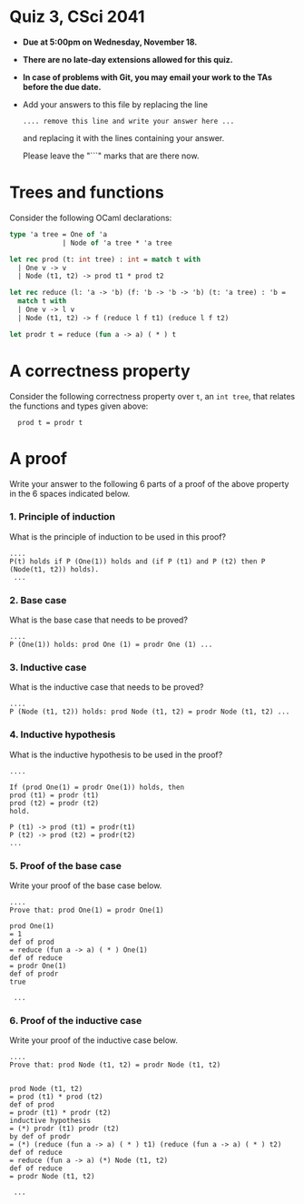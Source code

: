 # Quiz 3, CSci 2041

- **Due at 5:00pm on Wednesday, November 18.**

- **There are no late-day extensions allowed for this quiz.**

- **In case of problems with Git, you may email your work to the TAs
  before the due date.**

- Add your answers to this file by replacing the line 
   ```
   .... remove this line and write your answer here ...
   ```
   and replacing it with the lines containing your answer.

   Please leave the "```" marks that are there now.


# Trees and functions

Consider the following OCaml declarations:
```ocaml
type 'a tree = One of 'a
             | Node of 'a tree * 'a tree

let rec prod (t: int tree) : int = match t with
  | One v -> v
  | Node (t1, t2) -> prod t1 * prod t2

let rec reduce (l: 'a -> 'b) (f: 'b -> 'b -> 'b) (t: 'a tree) : 'b =
  match t with
  | One v -> l v
  | Node (t1, t2) -> f (reduce l f t1) (reduce l f t2)

let prodr t = reduce (fun a -> a) ( * ) t
```


# A correctness property

Consider the following correctness property over ``t``, an ``int
tree``, that relates the functions
and types given above:
```
  prod t = prodr t
```

# A proof

Write your answer to the following 6 parts of a proof of the above
property in the 6 spaces indicated below.


### 1. Principle of induction

What is the principle of induction to be used in this proof?
```
.... 
P(t) holds if P (One(1)) holds and (if P (t1) and P (t2) then P (Node(t1, t2)) holds).
 ...
```


### 2. Base case

What is the base case that needs to be proved?
```
.... 
P (One(1)) holds: prod One (1) = prodr One (1) ...
```


### 3. Inductive case

What is the inductive case that needs to be proved?
```
.... 
P (Node (t1, t2)) holds: prod Node (t1, t2) = prodr Node (t1, t2) ...
```


### 4. Inductive hypothesis

What is the inductive hypothesis to be used in the proof?
```
.... 

If (prod One(1) = prodr One(1)) holds, then 
prod (t1) = prodr (t1)
prod (t2) = prodr (t2)
hold.

P (t1) -> prod (t1) = prodr(t1)
P (t2) -> prod (t2) = prodr(t2)
...
```

### 5. Proof of the base case

Write your proof of the base case below.
```
.... 
Prove that: prod One(1) = prodr One(1)

prod One(1)
= 1
def of prod
= reduce (fun a -> a) ( * ) One(1)
def of reduce
= prodr One(1)
def of prodr
true

 ...
```


### 6. Proof of the inductive case

Write your proof of the inductive case below.
```
.... 
Prove that: prod Node (t1, t2) = prodr Node (t1, t2)


prod Node (t1, t2)
= prod (t1) * prod (t2)
def of prod
= prodr (t1) * prodr (t2)
inductive hypothesis 
= (*) prodr (t1) prodr (t2)
by def of prodr
= (*) (reduce (fun a -> a) ( * ) t1) (reduce (fun a -> a) ( * ) t2)
def of reduce
= reduce (fun a -> a) (*) Node (t1, t2)
def of reduce
= prodr Node (t1, t2)

 ...
```
